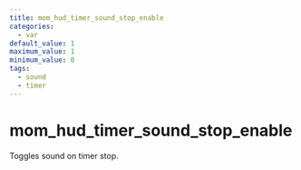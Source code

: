 ```yaml
---
title: mom_hud_timer_sound_stop_enable
categories:
  - var
default_value: 1
maximum_value: 1
minimum_value: 0
tags:
  - sound
  - timer
---
```


# mom_hud_timer_sound_stop_enable

Toggles sound on timer stop.
